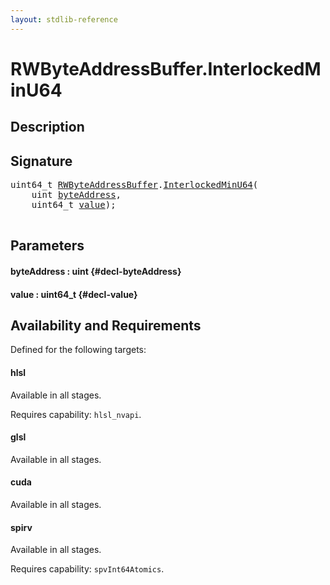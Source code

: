 ```yaml
---
layout: stdlib-reference
---
```


# RWByteAddressBuffer\.InterlockedMinU64

## Description





## Signature 

<pre>
uint64_t <a href="/stdlib-reference/types/RWByteAddressBuffer/index" class="code_type">RWByteAddressBuffer</a>.<a href="/stdlib-reference/types/RWByteAddressBuffer/InterlockedMinU64">InterlockedMinU64</a>(
    <span class="code_keyword">uint</span> <a href="/stdlib-reference/types/RWByteAddressBuffer/InterlockedMinU64#decl-byteAddress" class="code_param">byteAddress</a>,
    uint64_t <a href="/stdlib-reference/types/RWByteAddressBuffer/InterlockedMinU64#decl-value" class="code_param">value</a>);

</pre>

## Parameters

#### byteAddress  : uint {#decl-byteAddress}
#### value  : uint64\_t {#decl-value}

## Availability and Requirements

Defined for the following targets:

#### hlsl
Available in all stages.

Requires capability: `hlsl_nvapi`.
#### glsl
Available in all stages.

#### cuda
Available in all stages.

#### spirv
Available in all stages.

Requires capability: `spvInt64Atomics`.


